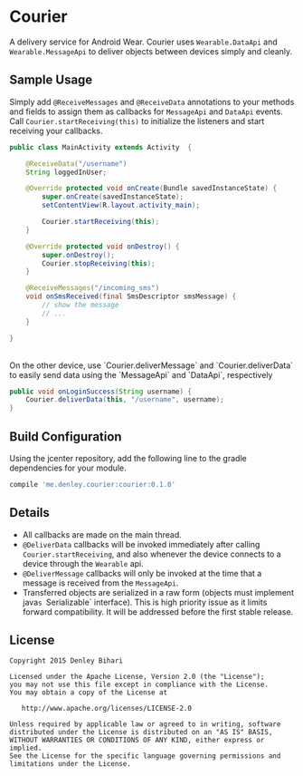 # Courier
A delivery service for Android Wear. Courier uses `Wearable.DataApi` and `Wearable.MessageApi` to deliver objects between devices simply and cleanly.


Sample Usage
-------

Simply add `@ReceiveMessages` and `@ReceiveData` annotations to your methods and fields to assign them as callbacks for `MessageApi` and `DataApi` events. Call `Courier.startReceiving(this)` to initialize the listeners and start receiving your callbacks.

```java
public class MainActivity extends Activity  {

    @ReceiveData("/username")
    String loggedInUser;

    @Override protected void onCreate(Bundle savedInstanceState) {
        super.onCreate(savedInstanceState);
        setContentView(R.layout.activity_main);

        Courier.startReceiving(this);
    }

    @Override protected void onDestroy() {
        super.onDestroy();
        Courier.stopReceiving(this);
    }

    @ReceiveMessages("/incoming_sms")
    void onSmsReceived(final SmsDescriptor smsMessage) {
        // show the message
        // ...
    }

}
```

<br/>
On the other device, use `Courier.deliverMessage` and `Courier.deliverData` to easily send data using the `MessageApi` and `DataApi`, respectively

```java
public void onLoginSuccess(String username) {
    Courier.deliverData(this, "/username", username);
}
```


Build Configuration
-------

Using the jcenter repository, add the following line to the gradle dependencies for your module.
```groovy
compile 'me.denley.courier:courier:0.1.0'
```

Details
-------

- All callbacks are made on the main thread.
- `@DeliverData` callbacks will be invoked immediately after calling `Courier.startReceiving`, and also whenever the device connects to a device through the `Wearable` api.
- `@DeliverMessage` callbacks will only be invoked at the time that a message is received from the `MessageApi`.
- Transferred objects are serialized in a raw form (objects must implement java`s `Serializable` interface). This is high priority issue as it limits forward compatibility. It will be addressed before the first stable release.

License
-------

    Copyright 2015 Denley Bihari

    Licensed under the Apache License, Version 2.0 (the "License");
    you may not use this file except in compliance with the License.
    You may obtain a copy of the License at

       http://www.apache.org/licenses/LICENSE-2.0

    Unless required by applicable law or agreed to in writing, software
    distributed under the License is distributed on an "AS IS" BASIS,
    WITHOUT WARRANTIES OR CONDITIONS OF ANY KIND, either express or implied.
    See the License for the specific language governing permissions and
    limitations under the License.